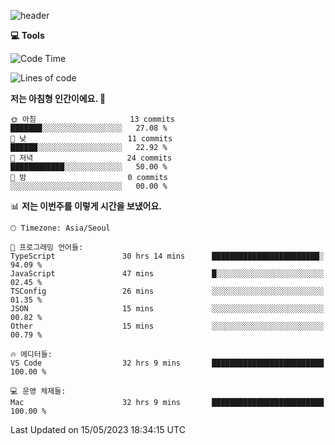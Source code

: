 
![header](https://capsule-render.vercel.app/api?type=waving&color=timeGradient&height=300&section=header&text=I'm%20Jiyeoun🖐&fontSize=54&section=header)


**💻 Tools**

<!--START_SECTION:waka-->
![Code Time](http://img.shields.io/badge/Code%20Time-310%20hrs%2010%20mins-blue)

![Lines of code](https://img.shields.io/badge/%EC%A0%80%EB%8A%94%20%EC%97%AC%ED%83%9C%EA%B9%8C%EC%A7%80%20-7.0%20thousand%20%EC%A4%84%EC%9D%98%20%EC%BD%94%EB%93%9C%EB%A5%BC%20%EC%9E%91%EC%84%B1%ED%96%88%EC%96%B4%EC%9A%94.-blue)

**저는 아침형 인간이에요. 🐤** 

```text
🌞 아침                     13 commits          ███████░░░░░░░░░░░░░░░░░░   27.08 % 
🌆 낮　                     11 commits          ██████░░░░░░░░░░░░░░░░░░░   22.92 % 
🌃 저녁                     24 commits          ████████████░░░░░░░░░░░░░   50.00 % 
🌙 밤　                     0 commits           ░░░░░░░░░░░░░░░░░░░░░░░░░   00.00 % 
```


📊 **저는 이번주를 이렇게 시간을 보냈어요.** 

```text
🕑︎ Timezone: Asia/Seoul

💬 프로그래밍 언어들: 
TypeScript               30 hrs 14 mins      ████████████████████████░   94.09 % 
JavaScript               47 mins             █░░░░░░░░░░░░░░░░░░░░░░░░   02.45 % 
TSConfig                 26 mins             ░░░░░░░░░░░░░░░░░░░░░░░░░   01.35 % 
JSON                     15 mins             ░░░░░░░░░░░░░░░░░░░░░░░░░   00.82 % 
Other                    15 mins             ░░░░░░░░░░░░░░░░░░░░░░░░░   00.79 % 

🔥 에디터들: 
VS Code                  32 hrs 9 mins       █████████████████████████   100.00 % 

💻 운영 체제들: 
Mac                      32 hrs 9 mins       █████████████████████████   100.00 % 
```


 Last Updated on 15/05/2023 18:34:15 UTC
<!--END_SECTION:waka-->

<!--
**pajiyeee/pajiyeee** is a ✨ _special_ ✨ repository because its `README.md` (this file) appears on your GitHub profile.

Here are some ideas to get you started:

- 🔭 I’m currently working on ...
- 🌱 I’m currently learning ...
- 👯 I’m looking to collaborate on ...
- 🤔 I’m looking for help with ...
- 💬 Ask me about ...
- 📫 How to reach me: ...
- 😄 Pronouns: ...
- ⚡ Fun fact: ...
-->
